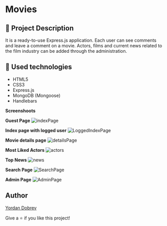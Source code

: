 # Movies
## :pencil: Project Description
It is a ready-to-use Express.js application.
Each user can see comments and leave a comment on a movie.
Actors, films and current news related to the film industry can be added through the administration.

## :hammer: Used technologies
* HTML5
* CSS3
* Express.js
* MongoDB (Mongoose)
* Handlebars

**Screenshoots**

**Guest Page**
![indexPage](https://user-images.githubusercontent.com/42092212/112737845-3f844000-8f66-11eb-8cc3-59f6562e7bed.png)

**Index page with logged user**
![LoggedIndexPage](https://user-images.githubusercontent.com/42092212/112737797-c08f0780-8f65-11eb-8930-9c60c66ff008.png)

**Movie details page**
![detailsPage](https://user-images.githubusercontent.com/42092212/112737798-c389f800-8f65-11eb-815d-6de332ad59cd.png)

**Most Liked Actors**
![actors](https://user-images.githubusercontent.com/42092212/112871418-eb916c80-90c7-11eb-92c1-5ce43dfcae87.png)

**Top News**
![news](https://user-images.githubusercontent.com/42092212/112871491-fb10b580-90c7-11eb-8df5-288fc9b8ba5f.png)

**Search Page**
![SearchPage](https://user-images.githubusercontent.com/42092212/112737800-c8e74280-8f65-11eb-80da-07f3f019730f.png)

**Admin Page**
![AdminPage](https://user-images.githubusercontent.com/42092212/112737803-cd136000-8f65-11eb-9bff-d7a9f0d60e2c.png)


## Author

[Yordan Dobrev](https://github.com/YordanDobrev97)

Give a :star: if you like this project!
